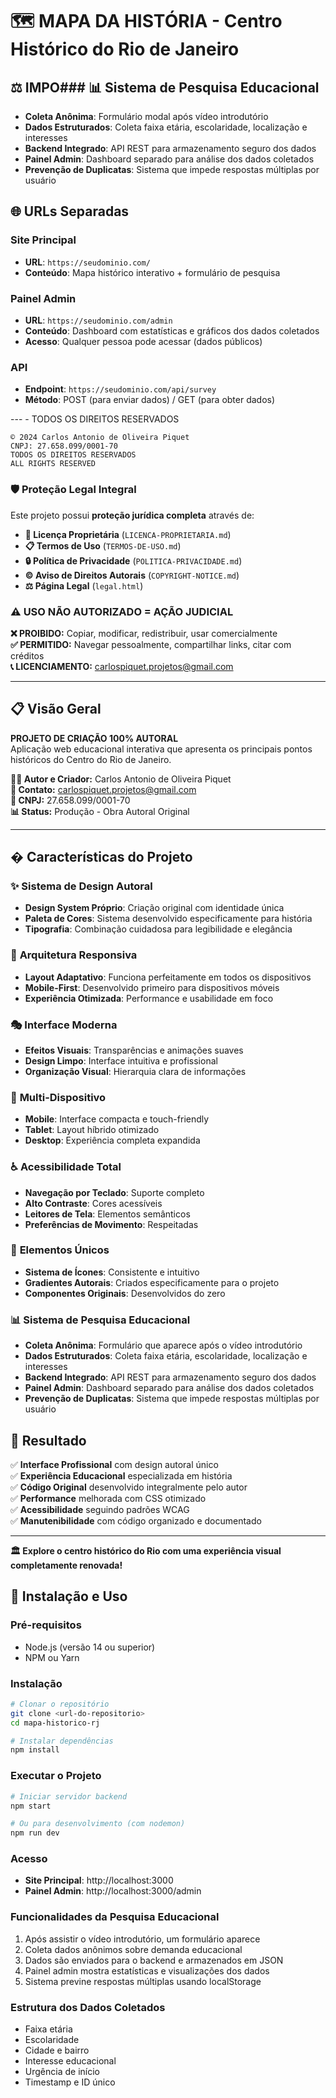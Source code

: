 # 🗺️ MAPA DA HISTÓRIA - Centro Histórico do Rio de Janeiro

## ⚖️ IMPO### 📊 **Sistema de Pesquisa Educacional**
- **Coleta Anônima**: Formulário modal após vídeo introdutório
- **Dados Estruturados**: Coleta faixa etária, escolaridade, localização e interesses
- **Backend Integrado**: API REST para armazenamento seguro dos dados
- **Painel Admin**: Dashboard separado para análise dos dados coletados
- **Prevenção de Duplicatas**: Sistema que impede respostas múltiplas por usuário

## 🌐 **URLs Separadas**

### Site Principal
- **URL**: `https://seudominio.com/`
- **Conteúdo**: Mapa histórico interativo + formulário de pesquisa

### Painel Admin
- **URL**: `https://seudominio.com/admin`
- **Conteúdo**: Dashboard com estatísticas e gráficos dos dados coletados
- **Acesso**: Qualquer pessoa pode acessar (dados públicos)

### API
- **Endpoint**: `https://seudominio.com/api/survey`
- **Método**: POST (para enviar dados) / GET (para obter dados)

--- - TODOS OS DIREITOS RESERVADOS

```
© 2024 Carlos Antonio de Oliveira Piquet
CNPJ: 27.658.099/0001-70
TODOS OS DIREITOS RESERVADOS
ALL RIGHTS RESERVED
```

### 🛡️ Proteção Legal Integral
Este projeto possui **proteção jurídica completa** através de:

- **📄 Licença Proprietária** (`LICENCA-PROPRIETARIA.md`)
- **📋 Termos de Uso** (`TERMOS-DE-USO.md`) 
- **🔒 Política de Privacidade** (`POLITICA-PRIVACIDADE.md`)
- **© Aviso de Direitos Autorais** (`COPYRIGHT-NOTICE.md`)
- **⚖️ Página Legal** (`legal.html`)

### ⚠️ USO NÃO AUTORIZADO = AÇÃO JUDICIAL

**❌ PROIBIDO:** Copiar, modificar, redistribuir, usar comercialmente  
**✅ PERMITIDO:** Navegar pessoalmente, compartilhar links, citar com créditos  
**📞 LICENCIAMENTO:** carlospiquet.projetos@gmail.com

---

## 📋 Visão Geral

**PROJETO DE CRIAÇÃO 100% AUTORAL**  
Aplicação web educacional interativa que apresenta os principais pontos históricos do Centro do Rio de Janeiro.

**👨‍🏫 Autor e Criador:** Carlos Antonio de Oliveira Piquet  
**📧 Contato:** carlospiquet.projetos@gmail.com  
**🏢 CNPJ:** 27.658.099/0001-70  
**📊 Status:** Produção - Obra Autoral Original

---

## � Características do Projeto

### ✨ **Sistema de Design Autoral**
- **Design System Próprio**: Criação original com identidade única
- **Paleta de Cores**: Sistema desenvolvido especificamente para história
- **Tipografia**: Combinação cuidadosa para legibilidade e elegância

### 🎯 **Arquitetura Responsiva**
- **Layout Adaptativo**: Funciona perfeitamente em todos os dispositivos
- **Mobile-First**: Desenvolvido primeiro para dispositivos móveis
- **Experiência Otimizada**: Performance e usabilidade em foco

### 🎭 **Interface Moderna**
- **Efeitos Visuais**: Transparências e animações suaves
- **Design Limpo**: Interface intuitiva e profissional
- **Organização Visual**: Hierarquia clara de informações

### 📱 **Multi-Dispositivo**
- **Mobile**: Interface compacta e touch-friendly
- **Tablet**: Layout híbrido otimizado
- **Desktop**: Experiência completa expandida

### ♿ **Acessibilidade Total**
- **Navegação por Teclado**: Suporte completo
- **Alto Contraste**: Cores acessíveis
- **Leitores de Tela**: Elementos semânticos
- **Preferências de Movimento**: Respeitadas

### 🎨 **Elementos Únicos**
- **Sistema de Ícones**: Consistente e intuitivo
- **Gradientes Autorais**: Criados especificamente para o projeto
- **Componentes Originais**: Desenvolvidos do zero

### 📊 **Sistema de Pesquisa Educacional**
- **Coleta Anônima**: Formulário que aparece após o vídeo introdutório
- **Dados Estruturados**: Coleta faixa etária, escolaridade, localização e interesses
- **Backend Integrado**: API REST para armazenamento seguro dos dados
- **Painel Admin**: Dashboard separado para análise dos dados coletados
- **Prevenção de Duplicatas**: Sistema que impede respostas múltiplas por usuário

## 🎯 **Resultado**

✅ **Interface Profissional** com design autoral único  
✅ **Experiência Educacional** especializada em história  
✅ **Código Original** desenvolvido integralmente pelo autor  
✅ **Performance** melhorada com CSS otimizado  
✅ **Acessibilidade** seguindo padrões WCAG  
✅ **Manutenibilidade** com código organizado e documentado  

---

**🏛️ Explore o centro histórico do Rio com uma experiência visual completamente renovada!**

## 🚀 **Instalação e Uso**

### Pré-requisitos
- Node.js (versão 14 ou superior)
- NPM ou Yarn

### Instalação
```bash
# Clonar o repositório
git clone <url-do-repositorio>
cd mapa-historico-rj

# Instalar dependências
npm install
```

### Executar o Projeto
```bash
# Iniciar servidor backend
npm start

# Ou para desenvolvimento (com nodemon)
npm run dev
```

### Acesso
- **Site Principal**: http://localhost:3000
- **Painel Admin**: http://localhost:3000/admin

### Funcionalidades da Pesquisa Educacional
1. Após assistir o vídeo introdutório, um formulário aparece
2. Coleta dados anônimos sobre demanda educacional
3. Dados são enviados para o backend e armazenados em JSON
4. Painel admin mostra estatísticas e visualizações dos dados
5. Sistema previne respostas múltiplas usando localStorage

### Estrutura dos Dados Coletados
- Faixa etária
- Escolaridade
- Cidade e bairro
- Interesse educacional
- Urgência de início
- Timestamp e ID único